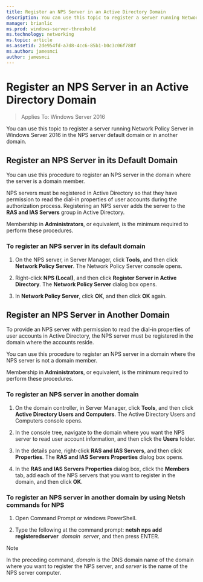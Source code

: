 ```yaml
---
title: Register an NPS Server in an Active Directory Domain
description: You can use this topic to register a server running Network Policy Server in Windows Server 2016 in the NPS server default domain or in another domain.
manager: brianlic
ms.prod: windows-server-threshold
ms.technology: networking
ms.topic: article
ms.assetid: 2de954fd-a7d8-4cc6-85b1-b0c3c06f788f
ms.author: jamesmci 
author: jamesmci
---
```


# Register an NPS Server in an Active Directory Domain

>Applies To: Windows Server 2016

You can use this topic to register a server running Network Policy Server in Windows Server 2016 in the NPS server default domain or in another domain.

## Register an NPS Server in its Default Domain

You can use this procedure to register an NPS server in the domain where the server is a domain member. 

NPS servers must be registered in Active Directory so that they have permission to read the dial-in properties of user accounts during the authorization process. Registering an NPS server adds the server to the **RAS and IAS Servers** group in Active Directory.

Membership in **Administrators**, or equivalent, is the minimum required to perform these procedures.

### To register an NPS server in its default domain


1. On the NPS server, in Server Manager, click **Tools**, and then click **Network Policy Server**. The Network Policy Server console opens.

2. Right-click **NPS (Local)**, and then click **Register Server in Active Directory**. The **Network Policy Server** dialog box opens.

3. In **Network Policy Server**, click **OK**, and then click **OK** again.

## Register an NPS Server in Another Domain

To provide an NPS server with permission to read the dial-in properties of user accounts in Active Directory, the NPS server must be registered in the domain where the accounts reside.

You can use this procedure to register an NPS server in a domain where the NPS server is not a domain member.

Membership in **Administrators**, or equivalent, is the minimum required to perform these procedures.

### To register an NPS server in another domain

1. On the domain controller, in Server Manager, click **Tools**, and then click **Active Directory Users and Computers**. The Active Directory Users and Computers console opens.

2. In the console tree, navigate to the domain where you want the NPS server to read user account information, and then click the **Users** folder. 

3. In the details pane, right-click **RAS and IAS Servers**, and then click **Properties**. The **RAS and IAS Servers Properties** dialog box opens.

4. In the **RAS and IAS Servers Properties** dialog box, click the **Members** tab, add each of the NPS servers that you want to register in the domain, and then click **OK**.


### To register an NPS server in another domain by using Netsh commands for NPS

1. Open Command Prompt or windows PowerShell. 

2. Type the following at the command prompt: **netsh nps add registeredserver** &nbsp;*domain* &nbsp;*server*, and then press ENTER.

>[!NOTE]
>In the preceding command, *domain* is the DNS domain name of the domain where you want to register the NPS server, and *server* is the name of the NPS server computer.

